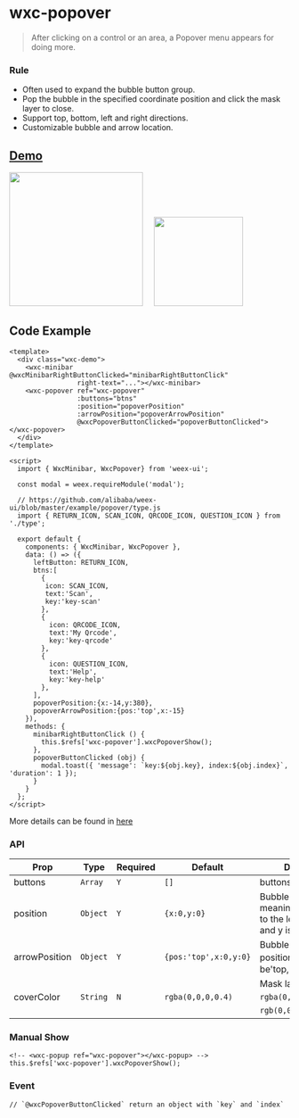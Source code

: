 # wxc-popover

 > After clicking on a control or an area, a Popover menu appears for doing more. 

### Rule

- Often used to expand the bubble button group.
- Pop the bubble in the specified coordinate position and click the mask layer to close.
- Support top, bottom, left and right directions.
- Customizable bubble and arrow location.

## [Demo](https://h5.m.taobao.com/trip/wx-detection-demo/popover/index.html?_wx_tpl=https%3A%2F%2Fh5.m.taobao.com%2Ftrip%2Fwx-detection-demo%2Fpopover%2Findex.weex.js)

<img src="https://img.alicdn.com/tfs/TB1SnzOb_tYBeNjy1XdXXXXyVXa-562-1000.gif" width="240"/> &nbsp;&nbsp;&nbsp;&nbsp;<img src="https://img.alicdn.com/tfs/TB19m1fcrGYBuNjy0FoXXciBFXa-200-200.png" width="160"/>


## Code Example

```vue
<template>
  <div class="wxc-demo">
    <wxc-minibar @wxcMinibarRightButtonClicked="minibarRightButtonClick"
                 right-text="..."></wxc-minibar>
    <wxc-popover ref="wxc-popover"
                 :buttons="btns"
                 :position="popoverPosition"
                 :arrowPosition="popoverArrowPosition"
                 @wxcPopoverButtonClicked="popoverButtonClicked"></wxc-popover>
  </div>
</template>

<script>
  import { WxcMinibar, WxcPopover} from 'weex-ui';

  const modal = weex.requireModule('modal');

  // https://github.com/alibaba/weex-ui/blob/master/example/popover/type.js
  import { RETURN_ICON, SCAN_ICON, QRCODE_ICON, QUESTION_ICON } from './type';

  export default {
    components: { WxcMinibar, WxcPopover },
    data: () => ({
      leftButton: RETURN_ICON,
      btns:[
        {
         icon: SCAN_ICON,
         text:'Scan',
         key:'key-scan'
        },
        {
          icon: QRCODE_ICON,
          text:'My Qrcode',
          key:'key-qrcode'
        },
        {
          icon: QUESTION_ICON,
          text:'Help',
          key:'key-help'
        },
      ],
      popoverPosition:{x:-14,y:380},
      popoverArrowPosition:{pos:'top',x:-15}
    }),
    methods: {
      minibarRightButtonClick () {
        this.$refs['wxc-popover'].wxcPopoverShow();
      },
      popoverButtonClicked (obj) {
        modal.toast({ 'message': `key:${obj.key}, index:${obj.index}`, 'duration': 1 });
      }
    }
  };
</script>
```

More details can be found in [here](https://github.com/alibaba/weex-ui/blob/master/example/popover/index.vue)

### API

| Prop | Type | Required | Default | Description |
|-------------|------------|--------|-----|-----|
| buttons | `Array` |`Y`|`[]` | buttons data,  |
| position | `Object` |`Y`|`{x:0,y:0}` | Bubble position, x>0 meaning the distance to the left, x<0 to right, and y is the same. |
| arrowPosition | `Object` |`Y`|`{pos:'top',x:0,y:0}` | Bubble arrow position，pos could be'top,bottom,left,right'  |
| coverColor | `String` |`N`|`rgba(0,0,0,0.4)`| Mask layer color, e.g `rgba(0,0,0,0.4)`，`rgb(0,0,0)`，`#000` |

### Manual Show

```
<!-- <wxc-popup ref="wxc-popover"></wxc-popup> -->
this.$refs['wxc-popover'].wxcPopoverShow();
```

### Event

```
// `@wxcPopoverButtonClicked` return an object with `key` and `index`
```
